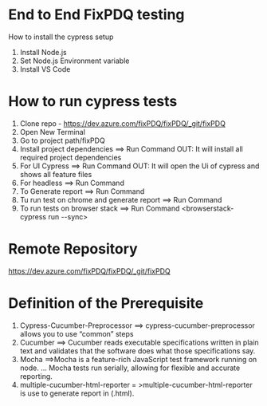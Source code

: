 # End to End FixPDQ testing
How to install the cypress setup
1. Install Node.js
2. Set Node.js Environment variable
3. Install VS Code

# How to run cypress tests
1. Clone repo - https://dev.azure.com/fixPDQ/fixPDQ/_git/fixPDQ
2. Open New Terminal
3. Go to project path/fixPDQ
4. Install project dependencies
 ==> Run Command <npm install>
OUT: It will install all required project dependencies
5. For UI Cypress
 ==> Run Command <npx cypress open>
OUT: It will open the Ui of cypress and shows all feature files
6. For headless
 ==> Run Command <npm run test>
7. To Generate report
 ==> Run Command <npm run report>
8. Tu run test on chrome and generate report
 ==> Run Command <npm run chrome-tests-run>
9. To run tests on browser stack
 ==> Run Command <browserstack-cypress run --sync>
 
# Remote Repository
https://dev.azure.com/fixPDQ/fixPDQ/_git/fixPDQ

# Definition of the Prerequisite
1. Cypress-Cucumber-Preprocessor ==> cypress-cucumber-preprocessor allows you to use “common” steps
3. Cucumber ==> Cucumber reads executable specifications written in plain text and validates that the software does what those specifications say.
2. Mocha ==>Mocha is a feature-rich JavaScript test framework running on node. ... Mocha tests run serially, allowing for flexible and accurate reporting.
3. multiple-cucumber-html-reporter = >multiple-cucumber-html-reporter is use to generate report in (.html).
